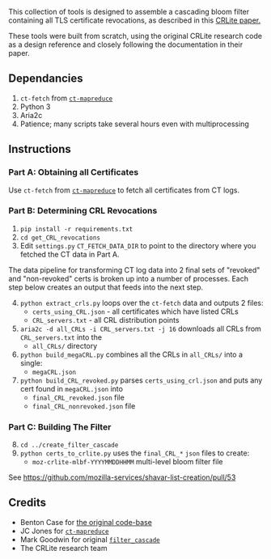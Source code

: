 This collection of tools is designed to assemble a cascading
bloom filter containing all TLS certificate revocations, as described
in this [CRLite paper.](http://www.ccs.neu.edu/home/cbw/static/pdf/larisch-oakland17.pdf)

These tools were built from scratch, using the original CRLite research code as a design reference and closely following the documentation in their paper. 

## Dependancies
1. `ct-fetch` from [`ct-mapreduce`](https://github.com/jcjones/ct-mapreduce)
1. Python 3
2. Aria2c
4. Patience; many scripts take several hours even with multiprocessing

## Instructions
### Part A: Obtaining all Certificates
Use `ct-fetch` from [`ct-mapreduce`](https://github.com/jcjones/ct-mapreduce)
to fetch all certificates from CT logs.

### Part B: Determining CRL Revocations
1. `pip install -r requirements.txt`
2. `cd get_CRL_revocations`
3. Edit `settings.py` `CT_FETCH_DATA_DIR` to point to the directory where you
   fetched the CT data in Part A.

The data pipeline for transforming CT log data into 2 final sets of "revoked"
and "non-revoked" certs is broken up into a number of processes. Each step
below creates an output that feeds into the next step.

4. `python extract_crls.py` loops over the `ct-fetch` data and outputs 2 files:
   * `certs_using_CRL.json` - all certificates which have listed CRLs
   * `CRL_servers.txt` - all CRL distribution points
5. `aria2c -d all_CRLs -i CRL_servers.txt -j 16` downloads all CRLs from
   `CRL_servers.txt` into the
   * `all_CRLs/` directory
6. `python build_megaCRL.py` combines all the CRLs in `all_CRLs/` into a
   single:
   * `megaCRL.json`
7. `python build_CRL_revoked.py` parses `certs_using_crl.json` and puts any
   cert found in `megaCRL.json` into
   * `final_CRL_revoked.json` file
   * `final_CRL_nonrevoked.json` file

### Part C: Building The Filter

8. `cd ../create_filter_cascade`
9. `python certs_to_crlite.py` uses the `final_CRL_*` `json` files to create:
   * `moz-crlite-mlbf-YYYYMMDDHHMM` multi-level bloom filter file

See https://github.com/mozilla-services/shavar-list-creation/pull/53


## Credits

* Benton Case for [the original
  code-base](https://github.com/casebenton/certificate-revocation-analysis)
* JC Jones for [`ct-mapreduce`](https://github.com/jcjones/ct-mapreduce)
* Mark Goodwin for original
  [`filter_cascade`](https://gist.githubusercontent.com/mozmark/c48275e9c07ccca3f8b530b88de6ecde/raw/19152f7f10925379420aa7721319a483273d867d/sample.py)
* The CRLite research team
